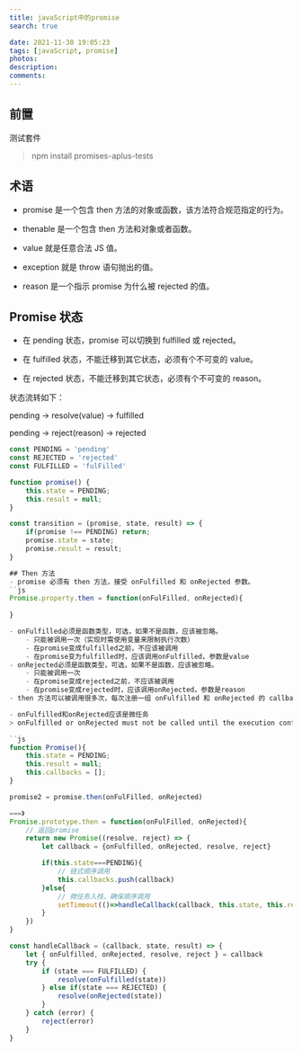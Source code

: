 ```yaml
---
title: javaScript中的promise
search: true

date: 2021-11-30 19:05:23
tags: [javaScript, promise]
photos:
description:
comments:
---
```


## 前置
测试套件
> npm install promises-aplus-tests

## 术语
- promise 是一个包含 then 方法的对象或函数，该方法符合规范指定的行为。

- thenable 是一个包含 then 方法和对象或者函数。

- value 就是任意合法 JS 值。

- exception 就是 throw 语句抛出的值。

- reason 是一个指示 promise 为什么被 rejected 的值。

## Promise 状态
- 在 pending 状态，promise 可以切换到 fulfilled 或 rejected。

- 在 fulfilled 状态，不能迁移到其它状态，必须有个不可变的 value。

- 在 rejected 状态，不能迁移到其它状态，必须有个不可变的 reason。

状态流转如下：

pending -> resolve(value) -> fulfilled

pending -> reject(reason) -> rejected

```javascript
const PENDING = 'pending'
const REJECTED = 'rejected'
const FULFILLED = 'fulFilled'

function promise() {
    this.state = PENDING;
    this.result = null;
}

const transition = (promise, state, result) => {
    if(promise !== PENDING) return;
    promise.state = state;
    promise.result = result;
}

## Then 方法
- promise 必须有 then 方法，接受 onFulfilled 和 onRejected 参数。
``js
Promise.property.then = function(onFulFilled, onRejected){
    
}

- onFulfilled必须是函数类型，可选，如果不是函数，应该被忽略。
    - 只能被调用一次（实现时需使用变量来限制执行次数）
    - 在promise变成fulfilled之前，不应该被调用
    - 在promise变为fulfilled时，应该调用onFulfilled，参数是value
- onRejected必须是函数类型，可选，如果不是函数，应该被忽略。
    - 只能被调用一次
    - 在promise变成rejected之前，不应该被调用
    - 在promise变成rejected时，应该调用onRejected，参数是reason
- then 方法可以被调用很多次，每次注册一组 onFulfilled 和 onRejected 的 callback。它们如果被调用，必须按照注册顺序调用，因此then 方法必须返回 promise，从而构成了promise的链式调用（回调地狱的由来）。

- onFulfilled和onRejected应该是微任务
> onFulfilled or onRejected must not be called until the execution context stack contains only platform code.

``js
function Promise(){
    this.state = PENDING;
    this.result = null;
    this.callbacks = [];
}

promise2 = promise.then(onFulFilled, onRejected) 

===》
Promise.prototype.then = function(onFulFilled, onRejected){
    // 返回promise
    return new Promise((resolve, reject) => {
        let callback = {onFulfilled, onRejected, resolve, reject}

        if(this.state===PENDING){
            // 链式顺序调用
            this.callbacks.push(callback)
        }else{
            // 微任务入栈，确保顺序调用
            setTimeout(()=>handleCallback(callback, this.state, this.result), 0)
        }
    })
}

const handleCallback = (callback, state, result) => {
    let { onFulfilled, onRejected, resolve, reject } = callback
    try {
        if (state === FULFILLED) {
            resolve(onFulfilled(state))
        } else if(state === REJECTED) {
            resolve(onRejected(state))
        }
    } catch (error) {
        reject(error)
    }
}







